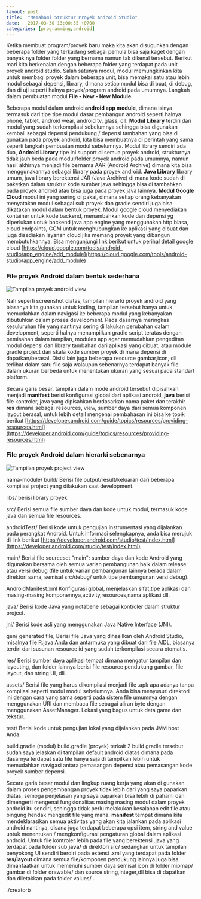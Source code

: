 ```yaml
---
layout: post
title:  "Memahami Struktur Proyek Android Studio"
date:   2017-03-30 13:00:35 +0700
categories: [programming,android]
---
```


Ketika membuat program/proyek baru maka kita akan disuguhkan dengan beberapa folder yang terkadang sebagai pemula bisa saja kaget dengan banyak nya folder folder yang bernama namun tak dikenal tersebut. Berikut mari kita berkenalan dengan beberapa folder yang terdapat pada unit proyek android studio. Salah satunya modul, modul memungkinkan kita untuk membagi proyek dalam beberapa unit, bisa memakai satu atau lebih modul sebagai depensi, library, dimana setiap modul bisa di buat, di debug, dan di uji seperti halnya proyek/program android pada umumnya. Langkah dalam pembuatan modul **File - New - New Module**.

Beberapa modul dalam android **android app module**, dimana isinya termasuk dari tipe tipe modul dasar pembangun android seperti halnya phone, tablet, android wear, android tv, glass, dll.
**Modul Library** terdiri dari modul yang sudah terkompilasi sebelumnya sehingga bisa digunakan kembali sebagai depensi pendukung / depensi tambahan yang bisa di gunakan pada proyek android, kita bisa membuatnya di perintah yang sama seperti langkah pembuatan modul sebelumnya. Modul library sendiri ada dua, **Android Library** tipe ini support di semua proyek android, strukturnya tidak jauh beda pada modul/folder proyek android pada umumnya, namun hasil akhirnya menjadi file bernama AAR (Android Archive) dimana kita bisa menggunakannya sebagai library pada proyek android. **Java Library** library umum, java library berektensi JAR (Java Archive) di mana kode sudah di paketkan dalam struktur kode sumber java sehingga bisa di tambahkan pada proyek android atau bisa juga pada proyek java lainnya.
**Modul Google Cloud** modul ini yang sering di pakai, dimana setiap orang kebanyakan menyatakan modul sebagai sub proyek dan gradle sendiri juga bisa dikatakan modul dalam bentuk proyek. Modul google cloud menyediakan kontainer untuk kode backend, menambahkan kode dan depensi yg diperlukan untuk backend java app engine yang menggunakan http biasa, cloud endpoints, GCM untuk menghubungkan ke aplikasi yang dibuat dan juga disediakan layanan cloud jika memang proyek yang dibangun membutuhkannya. Bisa mengunjungi link berikut untuk perihal detail google cloud [https://cloud.google.com/tools/android-studio/app_engine/add_module](https://cloud.google.com/tools/android-studio/app_engine/add_module)

### File proyek Android dalam bentuk sederhana

![Tampilan proyek android view](https://c1.staticflickr.com/3/2905/33598642851_2ff3a23a70.jpg)

Nah seperti screenshot diatas, tampilan hierarki proyek android yang biasanya kita gunakan untuk koding, tampilan tersebut hanya untuk memudahkan dalam navigasi ke beberapa modul yang kebanyakan dibutuhkan dalam proses development. Pada dasarnya meringkas kesuluruhan file yang nantinya sering di lakukan perubahan dalam development, seperti halnya menampilkan gradle script teratas dengan pemisahan dalam tampilan, modules app agar memudahkan pengeditan modul depensi dan library tambahan dari aplikasi yang dibuat, atau module gradle project dari skala kode sumber proyek di mana depensi di dapatkan/berasal. Disisi lain juga beberapa resource gambar,icon, dll terlihat dalam satu file saja walaupun sebenarnya terdapat banyak file dalam ukuran berbeda untuk menentukan ukuran yang sesuai pada standart platform.

Secara garis besar, tampilan dalam mode android tersebut dipisahkan menjadi **manifest** berisi konfigurasi global dari aplikasi android, **java** berisi file kontroler, java yang dipisahkan berdasarkan nama paket dan terakhir **res** dimana sebagai resources, view, sumber daya dari semua komponen layout berasal, untuk lebih detail mengenai pembahasan ini bisa ke topik berikut [https://developer.android.com/guide/topics/resources/providing-resources.html](https://developer.android.com/guide/topics/resources/providing-resources.html)

### File proyek Android dalam hierarki sebenarnya

![Tampilan proyek project view](https://c1.staticflickr.com/3/2903/33727535075_e7c008b47d.jpg)

nama-module/
build/
Berisi file output/result/keluaran dari beberapa kompilasi project yang dilakukan saat development.

libs/
berisi library proyek

src/
Berisi semua file sumber daya dan kode untuk modul, termasuk kode java dan semua file resources.

androidTest/
Berisi kode untuk pengujian instrumentasi yang dijalankan pada perangkat Android. Untuk informasi selengkapnya, anda bisa merujuk di link berikut [https://developer.android.com/studio/test/index.html](https://developer.android.com/studio/test/index.html).

main/
Berisi file sourceset "main": sumber daya dan kode Android yang digunakan bersama oleh semua varian pembangunan baik dalam release atau versi debug (file untuk varian pembangunan lainnya berada dalam direktori sama, semisal src/debug/ untuk tipe pembangunan versi debug).

AndroidManifest.xml
Konfigurasi global, menjelaskan sifat,tipe aplikasi dan masing-masing komponennya,activity,resources,nama aplikasi dll.

java/
Berisi kode Java yang notabene sebagai kontroler dalam struktur project.

jni/
Berisi kode asli yang menggunakan Java Native Interface (JNI).

gen/
generated file, Berisi file Java yang dihasilkan oleh Android Studio, misalnya file R.java Anda dan antarmuka yang dibuat dari file AIDL, biasanya terdiri dari susunan resource id yang sudah terkompilasi secara otomatis.

res/
Berisi sumber daya aplikasi tempat dimana mengatur tampilan dan layouting, dan folder lainnya berisi file resource pendukung gambar, file layout, dan string UI, dll.

assets/
Berisi file yang harus dikompilasi menjadi file .apk apa adanya tanpa kompilasi seperti modul modul sebelumnya. Anda bisa menyusuri direktori ini dengan cara yang sama seperti pada sistem file umumnya dengan menggunakan URI dan membaca file sebagai aliran byte dengan menggunakan AssetManager. Lokasi yang bagus untuk data game dan tekstur.

test/
Berisi kode untuk pengujian lokal yang dijalankan pada JVM host Anda.

build.gradle (modul)
build.gradle (proyek)
terkait 2 build gradle tersebut sudah saya jelaskan di tampilan default android diatas dimana pada dasarnya terdapat satu file hanya saja di tampilkan lebih untuk memudahkan navigasi antara pemasangan depensi atau pemasangan kode proyek sumber depensi.

Secara garis besar modul dan lingkup ruang kerja yang akan di gunakan dalam proses pengembangan proyek tidak lebih dari yang saya paparkan diatas, semoga penjelasan yang saya paparkan bisa lebih di pahami dan dimengerti mengenai fungsionalitas masing masing modul dalam proyek android itu sendiri, sehingga tidak perlu melakukan kesalahan edit file atau bingung hendak mengedit file yang mana. **manifest** tempat dimana kita mendeklarasikan semua aktivitas yang akan kita jalankan pada aplikasi android nantinya, disana juga terdapat beberapa opsi item, string and value untuk menentukan / mengkonfigurasi pengaturan global dalam aplikasi android. Untuk file kontroler lebih pada file yang berektensi .java yang terdapat pada folder sub **java/** di direktori src/ sedangkan untuk tampilan penyokong UI sendiri berdiri pada extensi .xml yang terdapat pada folder **res/layout** dimana semua file/komponen pendukung lainnya juga bisa dimanfaatkan untuk memenuhi sumber daya semisal icon di folder mipmap/ gambar di folder drawable/ dan source string,integer,dll bisa di dapatkan dan diletakkan pada folder values/ .

./creatorb
